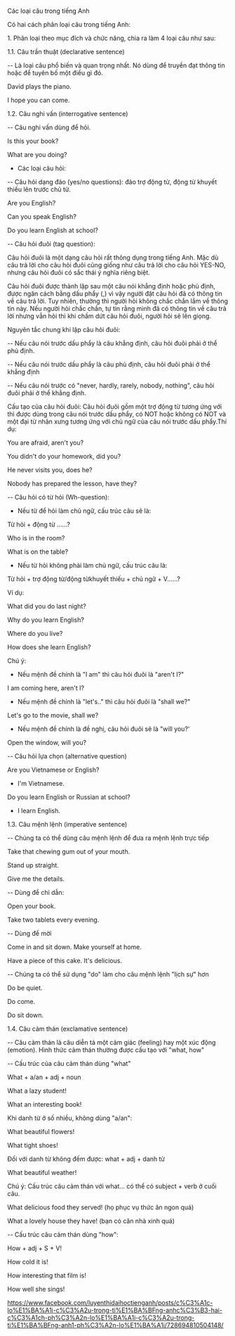 Các loại câu trong tiếng Anh

Có hai cách phân loại câu trong tiếng Anh:

1\. Phân loại theo mục đích và chức năng, chia ra làm 4 loại câu như sau:

1.1. Câu trần thuật (declarative sentence)

-- Là loại câu phổ biến và quan trọng nhất. Nó dùng để truyền đạt thông tin hoặc để tuyên bố một điều gì đó.

David plays the piano.

I hope you can come.

1.2. Câu nghi vấn (interrogative sentence)

-- Câu nghi vấn dùng để hỏi.

Is this your book?

What are you doing?

- Các loại câu hỏi:

-- Câu hỏi dạng đảo (yes/no questions): đảo trợ động từ, động từ khuyết thiếu lên trước chủ từ.

Are you English?

Can you speak English?

Do you learn English at school?

-- Câu hỏi đuôi (tag question):

Câu hỏi đuôi là một dạng câu hỏi rất thông dụng trong tiếng Anh. Mặc dù câu trả lời cho câu hỏi đuôi cũng giống như câu trả lời cho câu hỏi YES-NO, nhưng câu hỏi đuôi có sắc thái ý nghĩa riêng biệt.

Câu hỏi đuôi được thành lập sau một câu nói khẳng định hoặc phủ định, được ngăn cách bằng dấu phẩy (,) vì vậy người đặt câu hỏi đã có thông tin về câu trả lời. Tuy nhiên, thường thì người hỏi không chắc chắn lắm về thông tin này. Nếu người hỏi chắc chắn, tự tin rằng mình đã có thông tin về câu trả lời nhưng vẫn hỏi thì khi chấm dứt câu hỏi đuôi, người hỏi sẽ lên giọng.

Nguyên tắc chung khi lập câu hỏi đuôi:

-- Nếu câu nói trước dấu phẩy là câu khẳng định, câu hỏi đuôi phải ở thể phủ định.

-- Nếu câu nói trước dấu phẩy là câu phủ định, câu hỏi đuôi phải ở thể khẳng định

-- Nếu câu nói trước có "never, hardly, rarely, nobody, nothing", câu hỏi đuôi phải ở thể khẳng định.

Cấu tạo của câu hỏi đuôi: Câu hỏi đuôi gồm một trợ động từ tương ứng với thì được dùng trong câu nói trước dấu phẩy, có NOT hoặc không có NOT và một đại từ nhân xưng tương ứng với chủ ngữ của câu nói trước dấu phẩy.Thí dụ:

You are afraid, aren't you?

You didn't do your homework, did you?

He never visits you, does he?

Nobody has prepared the lesson, have they?

-- Câu hỏi có từ hỏi (Wh-question):

+ Nếu từ để hỏi làm chủ ngữ, cấu trúc câu sẽ là:

Từ hỏi + động từ ......?

Who is in the room?

What is on the table?

+ Nếu từ hỏi không phải làm chủ ngữ, cấu trúc câu là:

Từ hỏi + trợ động từ/động từkhuyết thiếu + chủ ngữ + V......?

Ví dụ:

What did you do last night?

Why do you learn English?

Where do you live?

How does she learn English?

Chú ý:

+ Nếu mệnh đề chính là "I am" thì câu hỏi đuôi là "aren't I?"

I am coming here, aren't I?

+ Nếu mệnh đề chính là "let's.." thì câu hỏi đuôi là "shall we?"

Let's go to the movie, shall we?

+ Nếu mệnh đề chính là đề nghị, câu hỏi đuôi sẽ là "will you?'

Open the window, will you?

-- Câu hỏi lựa chọn (alternative question)

Are you Vietnamese or English?

+ I'm Vietnamese.

Do you learn English or Russian at school?

+ I learn English.

1.3. Câu mệnh lệnh (imperative sentence)

-- Chúng ta có thể dùng câu mệnh lệnh để đưa ra mệnh lệnh trực tiếp

Take that chewing gum out of your mouth.

Stand up straight.

Give me the details.

-- Dùng để chỉ dẫn:

Open your book.

Take two tablets every evening.

-- Dùng để mời

Come in and sit down. Make yourself at home.

Have a piece of this cake. It's delicious.

-- Chúng ta có thể sử dụng "do" làm cho câu mệnh lệnh "lịch sự" hơn

Do be quiet.

Do come.

Do sit down.

1.4. Câu cảm thán (exclamative sentence)

-- Câu cảm thán là câu diễn tả một cảm giác (feeling) hay một xúc động (emotion). Hình thức cảm thán thường được cấu tạo với "what, how"

-- Cấu trúc của câu cảm thán dùng "what"

What + a/an + adj + noun

What a lazy student!

What an interesting book!

Khi danh từ ở số nhiều, không dùng "a/an":

What beautiful flowers!

What tight shoes!

Đối với danh từ không đếm được: what + adj + danh từ

What beautiful weather!

Chú ý: Cấu trúc câu cảm thán với what... có thể có subject + verb ở cuối câu.

What delicious food they served! (họ phục vụ thức ăn ngon quá)

What a lovely house they have! (bạn có căn nhà xinh quá)

-- Cấu trúc câu cảm thán dùng "how":

How + adj + S + V!

How cold it is!

How interesting that film is!

How well she sings!


https://www.facebook.com/luyenthidaihoctienganh/posts/c%C3%A1c-lo%E1%BA%A1i-c%C3%A2u-trong-ti%E1%BA%BFng-anhc%C3%B3-hai-c%C3%A1ch-ph%C3%A2n-lo%E1%BA%A1i-c%C3%A2u-trong-ti%E1%BA%BFng-anh1-ph%C3%A2n-lo%E1%BA%A1i/728694810504148/